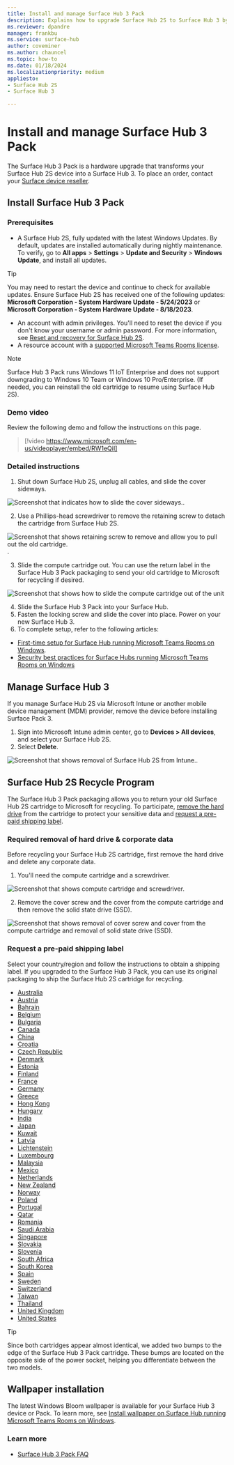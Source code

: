 ```yaml
---
title: Install and manage Surface Hub 3 Pack
description: Explains how to upgrade Surface Hub 2S to Surface Hub 3 by installing the Surface Hub 3 Pack. 
ms.reviewer: dpandre
manager: frankbu
ms.service: surface-hub
author: coveminer
ms.author: chauncel
ms.topic: how-to
ms.date: 01/18/2024
ms.localizationpriority: medium
appliesto:
- Surface Hub 2S
- Surface Hub 3

---
```


# Install and manage Surface Hub 3 Pack

The Surface Hub 3 Pack is a hardware upgrade that transforms your Surface Hub 2S device into a Surface Hub 3. To place an order, contact your [Surface device reseller](https://www.microsoft.com/surface/business/where-to-buy-microsoft-surface#DEVICESRESELLERS).

## Install Surface Hub 3 Pack

### Prerequisites

- A Surface Hub 2S, fully updated with the latest Windows Updates. By default, updates are installed automatically during nightly maintenance. To verify, go to **All apps** > **Settings** > **Update and Security** > **Windows Update**, and install all updates.

> [!TIP]
> You may need to restart the device and continue to check for available updates. Ensure Surface Hub 2S has received one of the following updates: **Microsoft Corporation - System Hardware Update - 5/24/2023** or **Microsoft Corporation - System Hardware Update - 8/18/2023**.

- An account with admin privileges. You'll need to reset the device if you don't know your username or admin password. For more information, see [Reset and recovery for Surface Hub 2S](/surface-hub/surface-hub-2s-recover-reset).
- A resource account with a [supported Microsoft Teams Rooms license](/microsoftteams/rooms/rooms-licensing).

> [!NOTE]
> Surface Hub 3 Pack runs Windows 11 IoT Enterprise and does not support downgrading to Windows 10 Team or Windows 10 Pro/Enterprise. (If needed, you can reinstall the old cartridge to resume using Surface Hub 2S). 

### Demo video

Review the following demo and follow the instructions on this page.

> [!video https://www.microsoft.com/en-us/videoplayer/embed/RW1eQiI]

### Detailed instructions

1. Shut down Surface Hub 2S, unplug all cables, and slide the cover sideways.

  ![Screenshot that indicates how to slide the cover sideways.](images/remove-cartridge-fig1.png).

2. Use a Phillips-head screwdriver to remove the retaining screw to detach the cartridge from Surface Hub 2S.

  ![Screenshot that shows retaining screw to remove and allow you to pull out the old cartridge.](images/remove-cartridge-fig2.png).

3. Slide the compute cartridge out. You can use the return label in the Surface Hub 3 Pack packaging to send your old cartridge to Microsoft for recycling if desired.

  ![Screenshot that shows how to slide the compute cartridge out of the unit](images/remove-cartridge-fig3.png)

4. Slide the Surface Hub 3 Pack into your Surface Hub.
5. Fasten the locking screw and slide the cover into place. Power on your new Surface Hub 3.  
6. To complete setup, refer to the following articles:

- [First-time setup for Surface Hub running Microsoft Teams Rooms on Windows](first-run-program-surface-hub-3.md).
- [Security best practices for Surface Hubs running Microsoft Teams Rooms on Windows](surface-hub-3-security.md)

## Manage Surface Hub 3 

If you manage Surface Hub 2S via Microsoft Intune or another mobile device management (MDM) provider, remove the device before installing Surface Pack 3.

1. Sign into Microsoft Intune admin center, go to **Devices > All devices**,  and select your Surface Hub 2S.
2. Select **Delete**.

  ![Screenshot that shows removal of Surface Hub 2S from Intune.](images/remove-hub2s-from-intune.png).

## Surface Hub 2S Recycle Program

The Surface Hub 3 Pack packaging allows you to return your old Surface Hub 2S cartridge to Microsoft for recycling. To participate, [remove the hard drive](#required-removal-of-hard-drive--corporate-data) from the cartridge to protect your sensitive data and [request a pre-paid shipping label](#request-a-pre-paid-shipping-label). 

### Required removal of hard drive & corporate data

Before recycling your Surface Hub 2S cartridge, first remove the hard drive and delete any corporate data.

1. You'll need the compute cartridge and a screwdriver.

![Screenshot that shows compute cartridge and screwdriver.](images/surface-hub-2s-repack-7.png)

2. Remove the cover screw and the cover from the compute cartridge and then remove the solid state drive (SSD).

![Screenshot that shows removal of cover screw and cover from the compute cartridge and removal of solid state drive (SSD).](images/surface-hub-2s-repack-8.png)

### Request a pre-paid shipping label

Select your country/region and follow the instructions to obtain a shipping label. If you upgraded to the Surface Hub 3 Pack, you can use its original packaging to ship the Surface Hub 2S cartridge for recycling. 

- [Australia](https://microsoft-hub.tes-amm.com/_Content/en-AU/)
- [Austria](https://microsoft-hub.tes-amm.com/_Content/de-AT/)
- [Bahrain](https://microsoft-hub.tes-amm.com/_Content/ar-BH/)
- [Belgium](https://microsoft-hub.tes-amm.com/_Content/nl-BE/)
- [Bulgaria](https://microsoft-hub.tes-amm.com/_Content/bg-BG)
- [Canada](https://microsoft-hub.tes-amm.com/_Content/en-CA/)
- [China](https://microsoft-hub.tes-amm.com/_Content/zh-CN/)
- [Croatia](https://microsoft-hub.tes-amm.com/_Content/hr-HR/)
- [Czech Republic](https://microsoft-hub.tes-amm.com/_Content/cs-CZ/)
- [Denmark](https://microsoft-hub.tes-amm.com/_Content/da-DK/)
- [Estonia](https://microsoft-hub.tes-amm.com/_Content/et-EE/)
- [Finland](https://microsoft-hub.tes-amm.com/_Content/fi-FI/)
- [France](https://microsoft-hub.tes-amm.com/_Content/fr-FR/)
- [Germany](https://microsoft-hub.tes-amm.com/_Content/de-DE/)
- [Greece](https://microsoft-hub.tes-amm.com/_Content/el-GR/)
- [Hong Kong](https://microsoft-hub.tes-amm.com/_Content/en-HK/)
- [Hungary](https://microsoft-hub.tes-amm.com/_Content/hu-HU/)
- [India](https://microsoft-hub.tes-amm.com/_Content/en-IN/)
- [Japan](https://microsoft-hub.tes-amm.com/_Content/ja-JP/)
- [Kuwait](https://microsoft-hub.tes-amm.com/_Content/ar-KW/)
- [Latvia](https://microsoft-hub.tes-amm.com/_Content/lv-LV/)
- [Lichtenstein](https://microsoft-hub.tes-amm.com/_Content/de-LI/)
- [Luxembourg](https://microsoft-hub.tes-amm.com/_Content/fr-LU/)
- [Malaysia](https://microsoft-hub.tes-amm.com/_Content/ms-MY/)
- [Mexico](https://microsoft-hub.tes-amm.com/_Content/es-MX/)
- [Netherlands](https://microsoft-hub.tes-amm.com/_Content/nl-NL/)
- [New Zealand](https://microsoft-hub.tes-amm.com/_Content/en-NZ/)
- [Norway](https://microsoft-hub.tes-amm.com/_Content/no/)
- [Poland](https://microsoft-hub.tes-amm.com/_Content/pl-PL/)
- [Portugal](https://microsoft-hub.tes-amm.com/_Content/pt-PT/)
- [Qatar](https://microsoft-hub.tes-amm.com/_Content/ar-QA/)
- [Romania](https://microsoft-hub.tes-amm.com/_Content/ro-RO/)
- [Saudi Arabia](https://microsoft-hub.tes-amm.com/_Content/ar-SA/)
- [Singapore](https://microsoft-hub.tes-amm.com/_Content/en-SG/)
- [Slovakia](https://microsoft-hub.tes-amm.com/_Content/sk-SK/)
- [Slovenia](https://microsoft-hub.tes-amm.com/_Content/sl-SI/)
- [South Africa](https://microsoft-hub.tes-amm.com/_Content/af-ZA/)
- [South Korea](https://microsoft-hub.tes-amm.com/_Content/ko-KR/)
- [Spain](https://microsoft-hub.tes-amm.com/_Content/es-ES/)
- [Sweden](https://microsoft-hub.tes-amm.com/_Content/sv-SE/)
- [Switzerland](https://microsoft-hub.tes-amm.com/_Content/fr-CH/)
- [Taiwan](https://microsoft-hub.tes-amm.com/_Content/zh-TW/)
- [Thailand](https://microsoft-hub.tes-amm.com/_Content/th-TH/)
- [United Kingdom](https://microsoft-hub.tes-amm.com/_Content/en-GB/)
- [United States](https://microsoft-hub.tes-amm.com/_Content/en-US/)

> [!TIP]
> Since both cartridges appear almost identical, we added two bumps to the edge of the Surface Hub 3 Pack cartridge. These bumps are located on the opposite side of the power socket, helping you differentiate between the two models.

## Wallpaper installation

The latest Windows Bloom wallpaper is available for your Surface Hub 3 device or Pack. To learn more, see [Install wallpaper on Surface Hub running Microsoft Teams Rooms on Windows](install-wallpaper-surface-hub.md).

### Learn more

- [Surface Hub 3 Pack FAQ](surface-hub-3-pack-faq.md)
